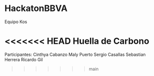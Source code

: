 # HackatonBBVA

Equipo Kos

<<<<<<< HEAD
Huella de Carbono
=======
Participantes:
  Cinthya Cabanzo
  Maly Puerto
  Sergio Casallas
  Sebastian Herrera
  Ricardo Gil
>>>>>>> main
